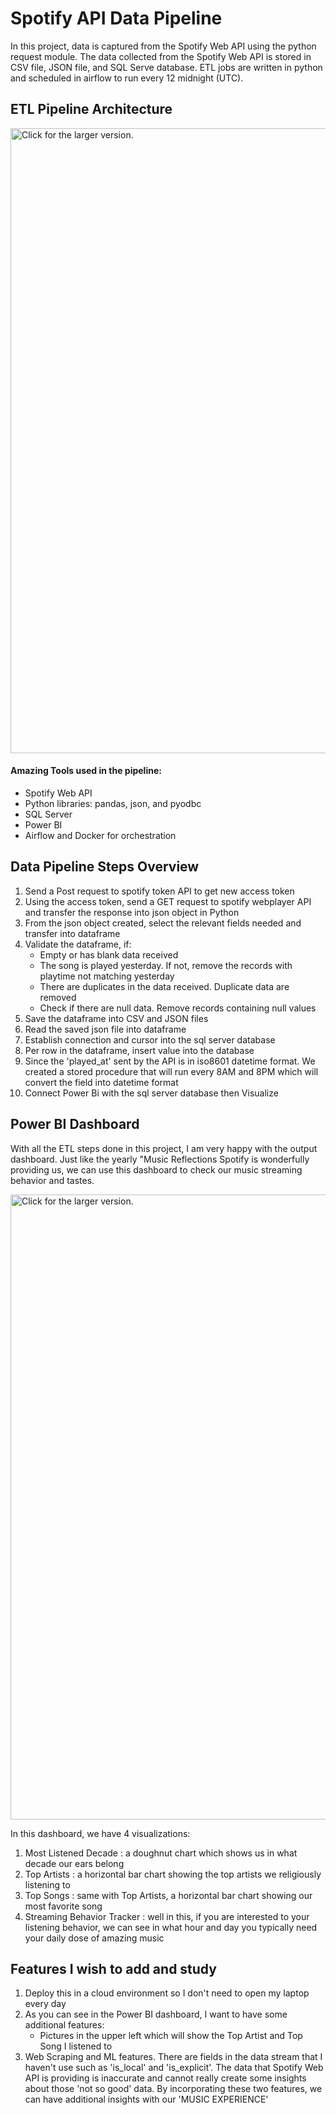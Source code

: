# Spotify API Data Pipeline
In this project, data is captured from the Spotify Web API using the python request module. The data collected from the Spotify Web API is stored in CSV file, JSON file, and SQL Serve database. ETL jobs are written in python and scheduled in airflow to run every 12 midnight (UTC).

## ETL Pipeline Architecture
<a href="https://drive.google.com/uc?export=view&id="><img src="https://drive.google.com/uc?export=view&id=1ZxmiU4iIX67lbp7JzA8Z-3kL_Yo49o8N" style="width: 1000px; max-width: 100%; height: auto" title="Click for the larger version." /></a>

#### Amazing Tools used in the pipeline:
- Spotify Web API
- Python libraries: pandas, json, and pyodbc
- SQL Server
- Power BI
- Airflow and Docker for orchestration

## Data Pipeline Steps Overview
1. Send a Post request to spotify token API to get new access token
2. Using the access token, send a GET request to spotify webplayer API and transfer the response into json object in Python
3. From the json object created, select the relevant fields needed and transfer into dataframe
4. Validate the dataframe, if:
    - Empty or has blank data received
    - The song is played yesterday. If not, remove the records with playtime not matching yesterday
    - There are duplicates in the data received. Duplicate data are removed
    - Check if there are null data. Remove records containing null values
5. Save the dataframe into CSV and JSON files
6. Read the saved json file into dataframe
7. Establish connection and cursor into the sql server database
8. Per row in the dataframe, insert value into the database
9. Since the 'played_at' sent by the API is in iso8601 datetime format. We created a stored procedure that will run every 8AM and 8PM which will convert the field into datetime format
10. Connect Power Bi with the sql server database then Visualize

## Power BI Dashboard
With all the ETL steps done in this project, I am very happy with the output dashboard. Just like the yearly "Music Reflections Spotify is wonderfully providing us, we can use this dashboard to check our music streaming behavior and tastes.

<a href="https://drive.google.com/uc?export=view&id="><img src="https://drive.google.com/uc?export=view&id=1BMMV9pzywZe6uPqHdozjm4Nxfib-vrXO" style="width: 1000px; max-width: 100%; height: auto" title="Click for the larger version." /></a>

In this dashboard, we have 4 visualizations:
1. Most Listened Decade : a doughnut chart which shows us in what decade our ears belong
2. Top Artists : a horizontal bar chart showing the top artists we religiously listening to
3. Top Songs : same with Top Artists, a horizontal bar chart showing our most favorite song
4. Streaming Behavior Tracker : well in this, if you are interested to your listening behavior, we can see in what hour and day you typically need your daily dose of amazing music

## Features I wish to add and study
1. Deploy this in a cloud environment so I don't need to open my laptop every day
2. As you can see in the Power BI dashboard, I want to have some additional features:
    - Pictures in the upper left which will show the Top Artist and Top Song I listened to
3. Web Scraping and ML features. There are fields in the data stream that I haven't use such as 'is_local' and 'is_explicit'. The data that Spotify Web API is providing is inaccurate and cannot really create some insights about those 'not so good' data. By incorporating these two features, we can have additional insights with our 'MUSIC EXPERIENCE'
